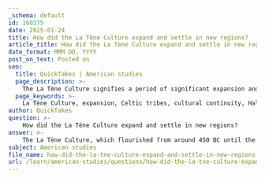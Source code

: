 ```yaml
---
_schema: default
id: 160375
date: 2025-01-24
title: How did the La Tène Culture expand and settle in new regions?
article_title: How did the La Tène Culture expand and settle in new regions?
date_format: MMM DD, YYYY
post_on_text: Posted on
seo:
  title: QuickTakes | American studies
  page_description: >-
    The La Tène Culture signifies a period of significant expansion and cultural evolution for Celtic tribes in Europe, marked by technological advancements, economic practices, social organization, and extensive trade networks.
  page_keywords: >-
    La Tène Culture, expansion, Celtic tribes, cultural continuity, Hallstatt culture, technological advancements, metalwork, trade networks, social organization, military structure, geographical spread, interactions with cultures, archaeological record
author: QuickTakes
question: >-
    How did the La Tène Culture expand and settle in new regions?
answer: >-
    The La Tène Culture, which flourished from around 450 BC until the Roman conquest, represents a significant period of expansion and cultural development for the Celtic tribes across Europe. The expansion of the La Tène Culture can be attributed to several interrelated factors:\n\n1. **Cultural Continuity and Evolution**: The La Tène Culture is seen as a continuation and evolution of the earlier Hallstatt culture. The transition from Hallstatt to La Tène is marked by a continuity in material goods and artistic styles, suggesting that the Celts built upon their existing cultural foundations rather than experiencing a complete cultural break. This continuity facilitated the spread of cultural practices and technologies across regions.\n\n2. **Technological and Artistic Advancements**: The La Tène Culture is renowned for its advanced metalwork, including weapons, jewelry, and tools, often featuring intricate designs. These technological advancements not only enhanced the Celts' military capabilities but also their trade relations with neighboring cultures, particularly those in the Mediterranean. The prestige associated with La Tène artifacts likely encouraged the expansion of Celtic influence into new territories.\n\n3. **Trade and Economic Practices**: The economy during the La Tène period was primarily agrarian, supplemented by hunting and gathering. The domestication of plants and animals allowed for more settled agricultural practices, which in turn facilitated trade. The establishment of trade networks with Mediterranean civilizations for prestige goods, especially those associated with wine-drinking, played a crucial role in the cultural exchange and expansion of the La Tène Culture.\n\n4. **Social Organization and Military Structure**: The La Tène Culture exhibited a highly stratified and militaristic society. Evidence of elite burials, including wooden chambers containing iron-wheeled vehicles and grave goods, indicates a complex social hierarchy. The militaristic nature of the culture likely enabled the Celts to expand their territories through conquest and settlement, as they established oppida (fortified settlements) that served as centers of trade and governance.\n\n5. **Geographical Spread**: The La Tène Culture spread across a vast area of Europe, from the British Isles to the Danube River and beyond. This geographical expansion was facilitated by the movement of Celtic tribes, who migrated into new regions, bringing their cultural practices with them. The archaeological record shows that La Tène artifacts have been found in various locations, indicating the widespread influence of Celtic culture.\n\n6. **Interactions with Other Cultures**: The La Tène Culture was not isolated; it interacted with various neighboring cultures, including the Mediterranean civilizations. These interactions led to the exchange of ideas, technologies, and goods, further enriching the La Tène cultural landscape and aiding in its expansion.\n\nIn summary, the expansion of the La Tène Culture was a multifaceted process driven by cultural continuity, technological advancements, economic practices, social organization, geographical mobility, and interactions with other cultures. This period marked a significant chapter in the history of the Celts, reflecting their dynamic and evolving identity across Europe.
subject: American studies
file_name: how-did-the-la-tne-culture-expand-and-settle-in-new-regions.md
url: /learn/american-studies/questions/how-did-the-la-tne-culture-expand-and-settle-in-new-regions
---
```


&nbsp;